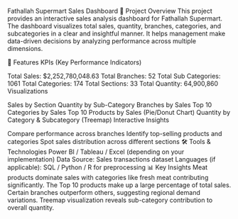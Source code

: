 Fathallah Supermart Sales Dashboard
📌 Project Overview
This project provides an interactive sales analysis dashboard for Fathallah Supermart. The dashboard visualizes total sales, quantity, branches, categories, and subcategories in a clear and insightful manner. It helps management make data-driven decisions by analyzing performance across multiple dimensions.

🚀 Features
KPIs (Key Performance Indicators)

Total Sales: $2,252,780,048.63
Total Branches: 52
Total Sub Categories: 1061
Total Categories: 174
Total Sections: 33
Total Quantity: 64,900,860
Visualizations

Sales by Section
Quantity by Sub-Category
Branches by Sales
Top 10 Categories by Sales
Top 10 Products by Sales (Pie/Donut Chart)
Quantity by Category & Subcategory (Treemap)
Interactive Insights

Compare performance across branches
Identify top-selling products and categories
Spot sales distribution across different sections
🛠️ Tools & Technologies
Power BI / Tableau / Excel (depending on your implementation)
Data Source: Sales transactions dataset
Languages (if applicable): SQL / Python / R for preprocessing
📊 Key Insights
Meat products dominate sales with categories like fresh meat contributing significantly.
The Top 10 products make up a large percentage of total sales.
Certain branches outperform others, suggesting regional demand variations.
Treemap visualization reveals sub-category contribution to overall quantity.
